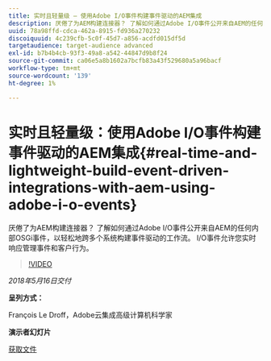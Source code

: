 ```yaml
---
title: 实时且轻量级 — 使用Adobe I/O事件构建事件驱动的AEM集成
description: 厌倦了为AEM构建连接器？ 了解如何通过Adobe I/O事件公开来自AEM的任何内部OSGi事件，以轻松地跨多个系统构建事件驱动的工作流。 I/O事件允许您实时响应管理事件和客户行为。
uuid: 78a98ffd-cdca-462a-8915-fd936a270232
discoiquuid: 4c239cfb-5c0f-45d7-a856-acdfd015df5d
targetaudience: target-audience advanced
exl-id: b7b4b4cb-93f3-49a8-a542-44847d9b8f24
source-git-commit: ca06e5a8b1602a7bcfb83a43f529680a5a96bacf
workflow-type: tm+mt
source-wordcount: '139'
ht-degree: 1%

---
```


# 实时且轻量级：使用Adobe I/O事件构建事件驱动的AEM集成{#real-time-and-lightweight-build-event-driven-integrations-with-aem-using-adobe-i-o-events}

厌倦了为AEM构建连接器？ 了解如何通过Adobe I/O事件公开来自AEM的任何内部OSGi事件，以轻松地跨多个系统构建事件驱动的工作流。 I/O事件允许您实时响应管理事件和客户行为。

>[!VIDEO](https://video.tv.adobe.com/v/22501/?quality=9)

*2018年5月16日交付*

**呈列方式：**

François Le Droff，Adobe云集成高级计算机科学家

**演示者幻灯片**

[获取文件](assets/gem-2018-05-aem-events.pdf)

<!--
[Get back to the Overview](https://helpx.adobe.com/experience-manager/kt/eseminars/gems/aem-index.html)
-->
